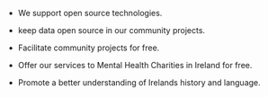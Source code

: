 - We support open source technologies.

- keep data open source in our community projects.

- Facilitate community projects for free.

- Offer our services to Mental Health Charities in Ireland for free.

- Promote a better understanding of Irelands history and language.

